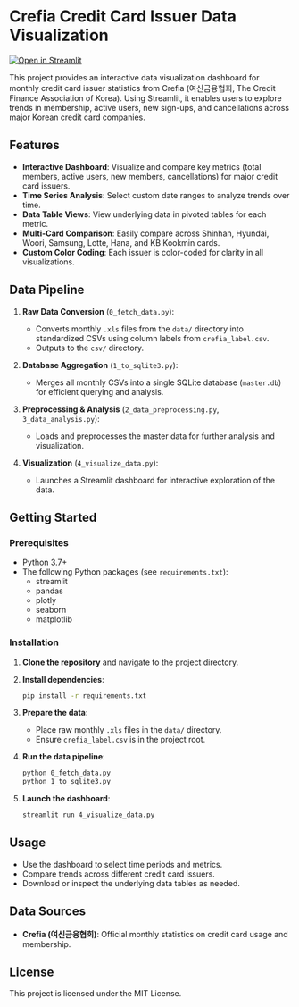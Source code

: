 # Crefia Credit Card Issuer Data Visualization

[![Open in Streamlit](https://static.streamlit.io/badges/streamlit_badge_black_white.svg)](https://crefia-data.streamlit.app)

This project provides an interactive data visualization dashboard for monthly credit card issuer statistics from Crefia (여신금융협회, The Credit Finance Association of Korea). Using Streamlit, it enables users to explore trends in membership, active users, new sign-ups, and cancellations across major Korean credit card companies.

## Features

- **Interactive Dashboard**: Visualize and compare key metrics (total members, active users, new members, cancellations) for major credit card issuers.
- **Time Series Analysis**: Select custom date ranges to analyze trends over time.
- **Data Table Views**: View underlying data in pivoted tables for each metric.
- **Multi-Card Comparison**: Easily compare across Shinhan, Hyundai, Woori, Samsung, Lotte, Hana, and KB Kookmin cards.
- **Custom Color Coding**: Each issuer is color-coded for clarity in all visualizations.

## Data Pipeline

1. **Raw Data Conversion** (`0_fetch_data.py`):
   - Converts monthly `.xls` files from the `data/` directory into standardized CSVs using column labels from `crefia_label.csv`.
   - Outputs to the `csv/` directory.

2. **Database Aggregation** (`1_to_sqlite3.py`):
   - Merges all monthly CSVs into a single SQLite database (`master.db`) for efficient querying and analysis.

3. **Preprocessing & Analysis** (`2_data_preprocessing.py`, `3_data_analysis.py`):
   - Loads and preprocesses the master data for further analysis and visualization.

4. **Visualization** (`4_visualize_data.py`):
   - Launches a Streamlit dashboard for interactive exploration of the data.

## Getting Started

### Prerequisites

- Python 3.7+
- The following Python packages (see `requirements.txt`):
  - streamlit
  - pandas
  - plotly
  - seaborn
  - matplotlib

### Installation

1. **Clone the repository** and navigate to the project directory.
2. **Install dependencies**:
   ```bash
   pip install -r requirements.txt
   ```
3. **Prepare the data**:
   - Place raw monthly `.xls` files in the `data/` directory.
   - Ensure `crefia_label.csv` is in the project root.

4. **Run the data pipeline**:
   ```bash
   python 0_fetch_data.py
   python 1_to_sqlite3.py
   ```

5. **Launch the dashboard**:
   ```bash
   streamlit run 4_visualize_data.py
   ```

## Usage

- Use the dashboard to select time periods and metrics.
- Compare trends across different credit card issuers.
- Download or inspect the underlying data tables as needed.

## Data Sources

- **Crefia (여신금융협회)**: Official monthly statistics on credit card usage and membership.

## License

This project is licensed under the MIT License. 
